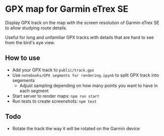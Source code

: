 # GPX map for Garmin eTrex SE

Display GPX track on the map with the screen resolution of Garmin eTrex SE to allow studying route details. 

Useful for long and unfamiliar GPX tracks with details that are hard to see from the bird's eye view.

## How to use

- Add your GPX track to `public/track.gpx`
- Use `notebooks/GPX segments for rendering.ipynb` to split GPX track into segements
  - Adjust sampling depending on how many points you want to have in each segment
- Start server to render maps: `npm run start`
- Run tests to create screenshots: `npm test`

## Todo

- Rotate the track the way it will be rotated on the Garmin device
